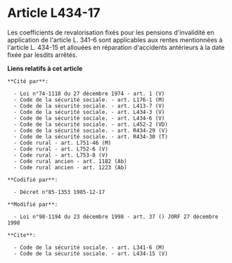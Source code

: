# Article L434-17

Les coefficients de revalorisation fixés pour les pensions d'invalidité en application de l'article L. 341-6 sont applicables
aux rentes mentionnées à l'article L. 434-15 et allouées en réparation d'accidents antérieurs à la date fixée par lesdits
arrêtés.

**Liens relatifs à cet article**

	**Cité par**:

	  - Loi n°74-1118 du 27 décembre 1974 - art. 1 (V)
	  - Code de la sécurité sociale. - art. L176-1 (M)
	  - Code de la sécurité sociale. - art. L413-7 (V)
	  - Code de la sécurité sociale. - art. L434-3 (V)
	  - Code de la sécurité sociale. - art. L434-6 (V)
	  - Code de la sécurité sociale. - art. L452-2 (VD)
	  - Code de la sécurité sociale. - art. R434-29 (V)
	  - Code de la sécurité sociale. - art. R434-30 (T)
	  - Code rural - art. L751-46 (M)
	  - Code rural - art. L752-6 (V)
	  - Code rural - art. L753-8 (V)
	  - Code rural ancien - art. 1182 (Ab)
	  - Code rural ancien - art. 1223 (Ab)

	**Codifié par**:

	  - Décret n°85-1353 1985-12-17

	**Modifié par**:

	  - Loi n°98-1194 du 23 décembre 1998 - art. 37 () JORF 27 décembre 1998

	**Cite**:

	  - Code de la sécurité sociale. - art. L341-6 (M)
	  - Code de la sécurité sociale. - art. L434-15 (V)
